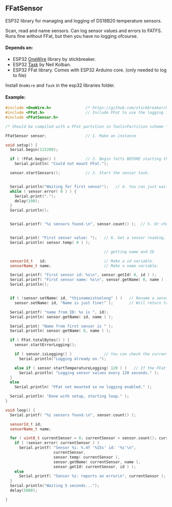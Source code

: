 ## FFatSensor
ESP32 library for managing and logging of DS18B20 temperature sensors.

Scan, read and name sensors. Can log sensor values and errors to FATFS. Runs fine without FFat, but then you have no logging ofcourse.

#### Depends on:
- ESP32 [OneWire](https://github.com/stickbreaker/OneWire) library by stickbreaker.
- ESP32 [Task](https://github.com/CelliesProjects/Task) by Neil Kolban.
- ESP32 FFat library. Comes with ESP32 Arduino core. (only needed to log to file)

Install `OneWire` and `Task` in the esp32 libraries folder.

#### Example:
````c++
#include <OneWire.h>               /* https://github.com/stickbreaker/OneWire */
#include <FFat.h>                  // Include FFat to use the logging functions.
#include <FFatSensor.h>

/* Should be compiled with a FFat partition in Tools>Partition scheme */

FFatSensor sensor;                 // 1. Make an instance

void setup() {
  Serial.begin(115200);

  if ( !FFat.begin() )             // 2. Begin fatfs BEFORE starting the sensors.
    Serial.println( "Could not mount FFat.");

  sensor.startSensors();           // 3. Start the sensor task.


  Serial.println("Waiting for first sensor");   // 4. You can just wait until a particular sensor gives a valid reading.
  while ( sensor.error( 0 ) ) {
    Serial.print(".");
    delay(100);
  }
  Serial.println();


  Serial.printf( "%i sensors found.\n", sensor.count() );  // 5. Or check how many sensors are found.


  Serial.print( "First sensor value: ");   // 6. Get a sensor reading.
  Serial.println( sensor.temp( 0 ) );

                                           // getting name and ID

  sensorId_t   id;                         // Make a id variable.
  sensorName_t name;                       // Make a name variable.

  Serial.printf( "First sensor id: %s\n", sensor.getId( 0, id ) );        // Get the id and print it in one go.
  Serial.printf( "First sensor name: %s\n", sensor.getName( 0, name ) );  // Get the name and print it in one go.
  Serial.println();


  if ( !sensor.setName( id, "thisnameistoolong" ) )   // Rename a sensor. The new name will be stored in NVS.
    sensor.setName( id, "Name is just fine!" );       // Will return true or false depending on the result of the operation.

  Serial.printf( "name from ID: %s is ", id);
  Serial.println( sensor.getName( id, name ) );

  Serial.print( "Name from first sensor is " );
  Serial.println( sensor.getName( 0, name ) );

  if ( FFat.totalBytes() ) {
    sensor.startErrorLogging();

    if ( sensor.isLogging() )              // You can check the current log state
      Serial.println("Logging already on.");

    else if ( sensor.startTemperatureLogging( 120 ) )   // If the FFat partition is mounted sensor values will be logged to this partition
      Serial.println( "Logging sensor values every 120 seconds." );
  }
  else
    Serial.println( "FFat not mounted so no logging enabled." );

  Serial.println( "Done with setup, starting loop." );
}

void loop() {
  Serial.printf( "%i sensors found.\n", sensor.count() );

  sensorId_t id;
  sensorName_t name;

  for ( uint8_t currentSensor = 0; currentSensor < sensor.count(); currentSensor++ ) {
    if ( !sensor.error( currentSensor ) )
      Serial.printf( "Sensor %i: %.4f '%15s' id: '%s'\n",
                     currentSensor,
                     sensor.temp( currentSensor ),
                     sensor.getName( currentSensor, name ),
                     sensor.getId( currentSensor, id ) );
    else
      Serial.printf( "Sensor %i: reports an error\n", currentSensor );
  }
  Serial.println("Waiting 5 seconds...");
  delay(5000);

}
````
